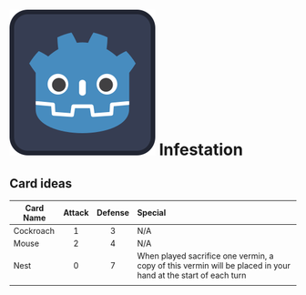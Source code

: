#  ![image](icon.svg) Infestation

## Card ideas
| Card Name | Attack | Defense | Special |
|-----------|:------:|:-------:|:--------|
| Cockroach |   1    |    3    |   N/A   |
| Mouse     |   2    |    4    |   N/A   |
| Nest      |   0    |    7    |   When played sacrifice one vermin, a copy of this vermin will be placed in your hand at the start of each turn|
|           |        |         |         |